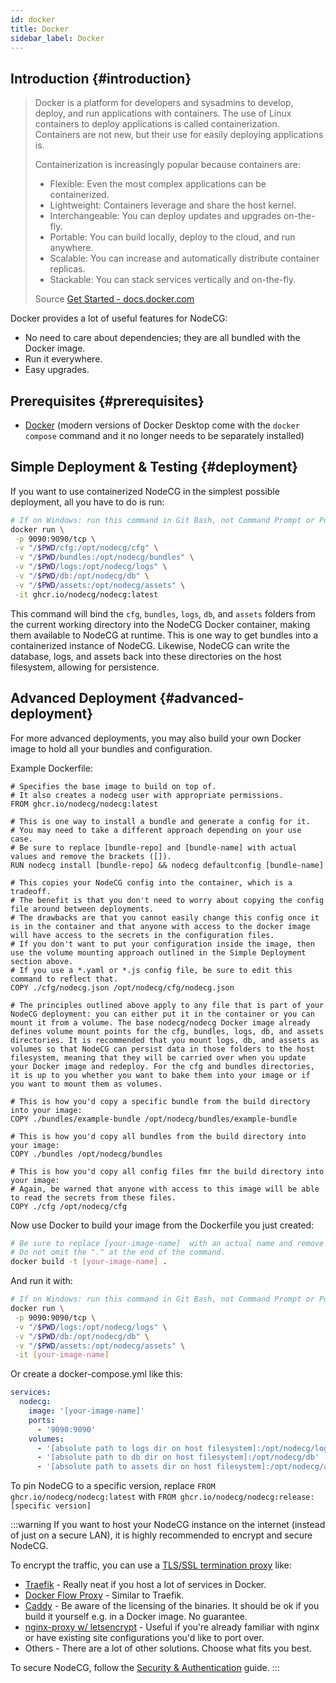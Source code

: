 ```yaml
---
id: docker
title: Docker
sidebar_label: Docker
---
```


## Introduction {#introduction}
>
> Docker is a platform for developers and sysadmins to develop, deploy, and run applications with containers. The use of Linux containers to deploy applications is called containerization. Containers are not new, but their use for easily deploying applications is.
>
> Containerization is increasingly popular because containers are:
>
> - Flexible: Even the most complex applications can be containerized.
> - Lightweight: Containers leverage and share the host kernel.
> - Interchangeable: You can deploy updates and upgrades on-the-fly.
> - Portable: You can build locally, deploy to the cloud, and run anywhere.
> - Scalable: You can increase and automatically distribute container replicas.
> - Stackable: You can stack services vertically and on-the-fly.
>
> Source [Get Started - docs.docker.com](https://docs.docker.com/get-started/)

Docker provides a lot of useful features for NodeCG:

- No need to care about dependencies; they are all bundled with the Docker image.
- Run it everywhere.
- Easy upgrades.

## Prerequisites {#prerequisites}

- [Docker](https://docs.docker.com/install/) (modern versions of Docker Desktop come with the `docker compose` command and it no longer needs to be separately installed)

## Simple Deployment & Testing {#deployment}

If you want to use containerized NodeCG in the simplest possible deployment, all you have to do is run:

```bash
# If on Windows: run this command in Git Bash, not Command Prompt or PowerShell.
docker run \
 -p 9090:9090/tcp \
 -v "/$PWD/cfg:/opt/nodecg/cfg" \
 -v "/$PWD/bundles:/opt/nodecg/bundles" \
 -v "/$PWD/logs:/opt/nodecg/logs" \
 -v "/$PWD/db:/opt/nodecg/db" \
 -v "/$PWD/assets:/opt/nodecg/assets" \
 -it ghcr.io/nodecg/nodecg:latest
```

This command will bind the `cfg`, `bundles`, `logs`, `db`, and `assets` folders from the current working directory into the NodeCG Docker container, making them available to NodeCG at runtime. This is one way to get bundles into a containerized instance of NodeCG. Likewise, NodeCG can write the database, logs, and assets back into these directories on the host filesystem, allowing for persistence.

## Advanced Deployment {#advanced-deployment}

For more advanced deployments, you may also build your own Docker image to hold all your bundles and configuration.

Example Dockerfile:

```docker
# Specifies the base image to build on top of.
# It also creates a nodecg user with appropriate permissions.
FROM ghcr.io/nodecg/nodecg:latest

# This is one way to install a bundle and generate a config for it.
# You may need to take a different approach depending on your use case.
# Be sure to replace [bundle-repo] and [bundle-name] with actual values and remove the brackets ([]).
RUN nodecg install [bundle-repo] && nodecg defaultconfig [bundle-name]

# This copies your NodeCG config into the container, which is a tradeoff.
# The benefit is that you don't need to worry about copying the config file around between deployments.
# The drawbacks are that you cannot easily change this config once it is in the container and that anyone with access to the docker image will have access to the secrets in the configuration files.
# If you don't want to put your configuration inside the image, then use the volume mounting approach outlined in the Simple Deployment section above.
# If you use a *.yaml or *.js config file, be sure to edit this command to reflect that.
COPY ./cfg/nodecg.json /opt/nodecg/cfg/nodecg.json

# The principles outlined above apply to any file that is part of your NodeCG deployment: you can either put it in the container or you can mount it from a volume. The base nodecg/nodecg Docker image already defines volume mount points for the cfg, bundles, logs, db, and assets directories. It is recommended that you mount logs, db, and assets as volumes so that NodeCG can persist data in those folders to the host filesystem, meaning that they will be carried over when you update your Docker image and redeploy. For the cfg and bundles directories, it is up to you whether you want to bake them into your image or if you want to mount them as volumes.

# This is how you'd copy a specific bundle from the build directory into your image:
COPY ./bundles/example-bundle /opt/nodecg/bundles/example-bundle

# This is how you'd copy all bundles from the build directory into your image:
COPY ./bundles /opt/nodecg/bundles

# This is how you'd copy all config files fmr the build directory into your image:
# Again, be warned that anyone with access to this image will be able to read the secrets from these files.
COPY ./cfg /opt/nodecg/cfg

```

Now use Docker to build your image from the Dockerfile you just created:

```bash
# Be sure to replace [your-image-name]  with an actual name and remove the brackets ([]).
# Do not omit the "." at the end of the command.
docker build -t [your-image-name] .
```

And run it with:

```bash
# If on Windows: run this command in Git Bash, not Command Prompt or PowerShell.
docker run \
 -p 9090:9090/tcp \
 -v "/$PWD/logs:/opt/nodecg/logs" \
 -v "/$PWD/db:/opt/nodecg/db" \
 -v "/$PWD/assets:/opt/nodecg/assets" \
 -it [your-image-name]
```

Or create a docker-compose.yml like this:

```yaml
services:
  nodecg:
    image: '[your-image-name]'
    ports:
      - '9090:9090'
    volumes:
      - '[absolute path to logs dir on host filesystem]:/opt/nodecg/logs'
      - '[absolute path to db dir on host filesystem]:/opt/nodecg/db'
      - '[absolute path to assets dir on host filesystem]:/opt/nodecg/assets'
```

To pin NodeCG to a specific version, replace `FROM ghcr.io/nodecg/nodecg:latest` with `FROM ghcr.io/nodecg/nodecg:release:[specific version]`

:::warning
If you want to host your NodeCG instance on the internet (instead of just on a secure LAN), it is highly recommended to encrypt and secure NodeCG.

To encrypt the traffic, you can use a [TLS/SSL termination proxy](https://en.wikipedia.org/wiki/TLS_termination_proxy) like:

- [Traefik](https://github.com/containous/traefik) - Really neat if you host a lot of services in Docker.
- [Docker Flow Proxy](https://proxy.dockerflow.com/) - Similar to Traefik.
- [Caddy](https://caddyserver.com) - Be aware of the licensing of the binaries. It should be ok if you build it yourself e.g. in a Docker image. No guarantee.
- [nginx-proxy w/ letsencrypt](https://github.com/nginx-proxy/nginx-proxy#ssl-support-using-letsencrypt) - Useful if you're already familiar with nginx or have existing site configurations you'd like to port over.
- Others - There are a lot of other solutions. Choose what fits you best.

To secure NodeCG, follow the [Security & Authentication](security) guide.
:::
